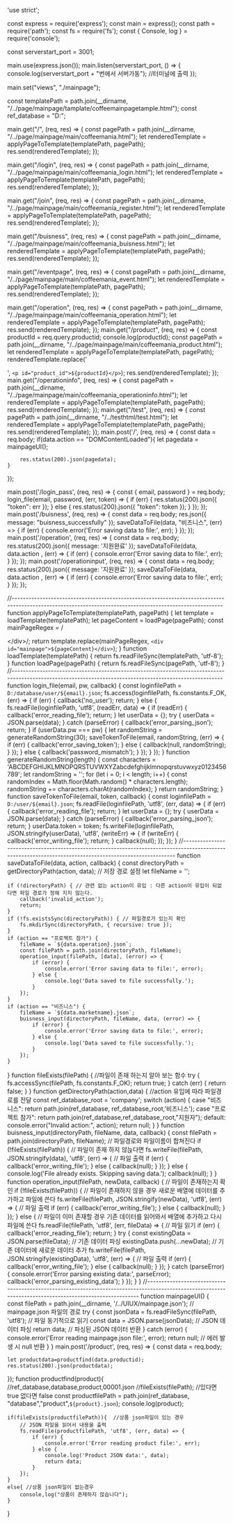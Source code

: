 'use strict';

const express = require('express');
const main = express();
const path = require('path');
const fs = require('fs');
const { Console, log } = require('console');

const serverstart_port = 3001;

main.use(express.json());
main.listen(serverstart_port, () => {
    console.log(serverstart_port + "번에서 서버가동"); //터미널에 출력
});

main.set("views", "./mainpage");

const templatePath = path.join(__dirname, "/../page/mainpage/tamplate/coffeemainpagetample.html");
const ref_database = "D:";

main.get("/", (req, res) => {
    const pagePath = path.join(__dirname, "/../page/mainpage/main/coffeemania.html");
    let renderedTemplate = applyPageToTemplate(templatePath, pagePath);
    res.send(renderedTemplate);
});

main.get("/login", (req, res) => {
    const pagePath = path.join(__dirname, "/../page/mainpage/main/coffeemania_login.html");
    let renderedTemplate = applyPageToTemplate(templatePath, pagePath);
    res.send(renderedTemplate);
});

main.get("/join", (req, res) => {
    const pagePath = path.join(__dirname, "/../page/mainpage/main/coffeemania_register.html");
    let renderedTemplate = applyPageToTemplate(templatePath, pagePath);
    res.send(renderedTemplate);
});

main.get("/buisness", (req, res) => {
    const pagePath = path.join(__dirname, "/../page/mainpage/main/coffeemania_buisness.html");
    let renderedTemplate = applyPageToTemplate(templatePath, pagePath);
    res.send(renderedTemplate);
});

main.get("/eventpage", (req, res) => {
    const pagePath = path.join(__dirname, "/../page/mainpage/main/coffeemania_event.html");
    let renderedTemplate = applyPageToTemplate(templatePath, pagePath);
    res.send(renderedTemplate);
});

main.get("/operation", (req, res) => {
    const pagePath = path.join(__dirname, "/../page/mainpage/main/coffeemania_operation.html");
    let renderedTemplate = applyPageToTemplate(templatePath, pagePath);
    res.send(renderedTemplate);
});
main.get("/product", (req, res) => {
    const productId = req.query.productid;
    console.log(productId);
    const pagePath = path.join(__dirname, "/../page/mainpage/main/coffeemania_product.html");
    let renderedTemplate = applyPageToTemplate(templatePath, pagePath);
    renderedTemplate.replace('<p id="product_id"></p>', `<p id="product_id">${productId}</p>`);
    res.send(renderedTemplate);
});
main.get("/operationinfo", (req, res) => {
    const pagePath = path.join(__dirname, "/../page/mainpage/main/coffeemania_operationinfo.html");
    let renderedTemplate = applyPageToTemplate(templatePath, pagePath);
    res.send(renderedTemplate);
});
main.get("/test", (req, res) => {
    const pagePath = path.join(__dirname, "/../testhtml/test.html");
    let renderedTemplate = applyPageToTemplate(templatePath, pagePath);
    res.send(renderedTemplate);
});
main.post('/', (req, res) => {
    const data = req.body;
    if(data.action == "DOMContentLoaded"){
        let pagedata = mainpageUI();
        
        res.status(200).json(pagedata);
    }
});


main.post('/login_pass', (req, res) => {
    const { email, password } = req.body;
    login_file(email, password, (err, token) => {
        if (err) {
            res.status(200).json({ "token": err });
        } else {
            res.status(200).json({ "token": token });
        }
    });
});
main.post('/buisness', (req, res) => {
    const data = req.body;
    res.json({ message: "buisness_successfully" });
    saveDataToFile(data, "비즈니스", (err) => {
        if (err) {
            console.error('Error saving data to file:', err);
        }
    });
});
main.post('/operation', (req, res) => {
    const data = req.body;
    res.status(200).json({ message: '지원완료' });
    saveDataToFile(data, data.action , (err) => {
        if (err) {
            console.error('Error saving data to file:', err);
        }
    });
});
main.post('/operationinput', (req, res) => {
    const data = req.body;
    res.status(200).json({ message: '지원완료' });
    saveDataToFile(data, data.action , (err) => {
        if (err) {
            console.error('Error saving data to file:', err);
        }
    });
});




//---------------------------------------------------------------------------------------------------------------------------------------------------------
function applyPageToTemplate(templatePath, pagePath) {
    let template = loadTemplate(templatePath);
    let pageContent = loadPage(pagePath);
    const mainPageRegex = /<div id="mainpage"><\/div>/;
    return template.replace(mainPageRegex, `<div id="mainpage">${pageContent}</div>`);
}
function loadTemplate(templatePath) {
    return fs.readFileSync(templatePath, 'utf-8');
}
function loadPage(pagePath) {
    return fs.readFileSync(pagePath, 'utf-8');
}
//---------------------------------------------------------------------------------------------------------------------------------------------------------
function login_file(email, pw, callback) {
    const loginfilePath = `D:/database/user/${email}.json`;
    fs.access(loginfilePath, fs.constants.F_OK, (err) => {
        if (err) {
            callback('no_user');
            return;
        } else {
            fs.readFile(loginfilePath, 'utf8', (readErr, data) => {
                if (readErr) {
                    callback('error_reading_file');
                    return;
                }
                let userData = {};
                try {
                    userData = JSON.parse(data);
                } catch (parseError) {
                    callback('error_parsing_json');
                    return;
                }
                if (userData.pw === pw) {
                    let randomString = generateRandomString(30);
                    saveTokenToFile(email, randomString, (err) => {
                        if (err) {
                            callback('error_saving_token');
                        } else {
                            callback(null, randomString);
                        }
                    });
                } else {
                    callback('password_mismatch');
                }
            });
        }
    });
}
function generateRandomString(length) {
    const characters = 'ABCDEFGHIJKLMNOPQRSTUVWXYZabcdefghijklmnopqrstuvwxyz0123456789';
    let randomString = '';
    for (let i = 0; i < length; i++) {
        const randomIndex = Math.floor(Math.random() * characters.length);
        randomString += characters.charAt(randomIndex);
    }
    return randomString;
}
function saveTokenToFile(email, token, callback) {
    const loginfilePath = `D:/user/${email}.json`;
    fs.readFile(loginfilePath, 'utf8', (err, data) => {
        if (err) {
            callback('error_reading_file');
            return;
        }
        let userData = {};
        try {
            userData = JSON.parse(data);
        } catch (parseError) {
            callback('error_parsing_json');
            return;
        }
        userData.token = token;
        fs.writeFile(loginfilePath, JSON.stringify(userData), 'utf8', (writeErr) => {
            if (writeErr) {
                callback('error_writing_file');
                return;
            }
            callback(null);
        });
    });
}
//---------------------------------------------------------------------------------------------------------------------------------------------------------
function saveDataToFile(data, action, callback) {
    const directoryPath = getDirectoryPath(action, data); // 저장 경로 설정
    let fileName = '';

    if (!directoryPath) { // 관련 없는 action이 유입 : 다른 action이 유입이 되없다면 파일 경로가 정해 지지 않는다.
        callback('invalid_action');
        return;
    }
    if (!fs.existsSync(directoryPath)) { // 파일경로가 있는지 확인
        fs.mkdirSync(directoryPath, { recursive: true });
    }
    if (action == "프로젝트 참가") {
        fileName = `${data.operation}.json`;
        const filePath = path.join(directoryPath, fileName);
        operation_input(filePath, [data], (error) => {
            if (error) {
                console.error('Error saving data to file:', error);
            } else {
                console.log('Data saved to file successfully.');
            }
        });
    }
    if (action == "비즈니스") {
        fileName = `${data.marketname}.json`;
        buisness_input(directoryPath, fileName, data, (error) => {
            if (error) {
                console.error('Error saving data to file:', error);
            } else {
                console.log('Data saved to file successfully.');
            }
        });
    }
}
function fileExists(filePath) {  //파일이 존재 하는지 알아 보는 함수
    try {
        fs.accessSync(filePath, fs.constants.F_OK);
        return true;
    } catch (err) {
        return false;
    }
}
function getDirectoryPath(action,data) { //action 유입에 따라 파일경로를 전달
    const ref_database_root = 'company';
    switch (action) {
        case "비즈니스":
            return path.join(ref_database, ref_database_root,'비즈니스');
        case "프로젝트 참가":
            return path.join(ref_database,ref_database_root,"지원자");
        default:
            console.error("Invalid action:", action);
            return null;
    }
}
function buisness_input(directoryPath, fileName, data, callback) {
    const filePath = path.join(directoryPath, fileName); // 파일경로와 파일이름이 합쳐진다
    if (!fileExists(filePath)) { // 파일이 존재 하지 않늕다면
        fs.writeFile(filePath, JSON.stringify(data), 'utf8', (err) => { // 파일 출력
            if (err) {
                callback('error_writing_file');
            } else {
                callback(null);
            }
        });
    } else {
        console.log('File already exists. Skipping saving data.');
        callback(null);
    }
}
function operation_input(filePath, newData, callback) {
    // 파일이 존재하는지 확인
    if (!fileExists(filePath)) {
        // 파일이 존재하지 않을 경우 새로운 배열에 데이터를 추가하고 파일에 쓴다
        fs.writeFile(filePath, JSON.stringify(newData), 'utf8', (err) => { // 파일 출력
            if (err) {
                callback('error_writing_file');
            } else {
                callback(null);
            }
        });
    } else {
        // 파일이 이미 존재할 경우 기존 데이터를 읽어와서 배열에 추가하고 다시 파일에 쓴다
        fs.readFile(filePath, 'utf8', (err, fileData) => { // 파일 읽기
            if (err) {
                callback('error_reading_file');
                return;
            }
            try {
                const existingData = JSON.parse(fileData); // 기존 데이터 파싱
                existingData.push(...newData); // 기존 데이터에 새로운 데이터 추가
                fs.writeFile(filePath, JSON.stringify(existingData), 'utf8', (err) => { // 파일 출력
                    if (err) {
                        callback('error_writing_file');
                    } else {
                        callback(null);
                    }
                });
            } catch (parseError) {
                console.error('Error parsing existing data:', parseError);
                callback('error_parsing_existing_data');
            }
        });
    }
}
//---------------------------------------------------------------------------------------------------------------------------------------------------------
function mainpageUI() {
    const filePath = path.join(__dirname, '/../UIUX/mainpage.json'); // mainpage.json 파일의 경로
    try {
        const jsonData = fs.readFileSync(filePath, 'utf8'); // 파일 동기적으로 읽기
        const data = JSON.parse(jsonData); // JSON 데이터 파싱
        return data; // 파싱된 JSON 데이터 반환
    } catch (error) {
        console.error('Error reading mainpage.json file:', error);
        return null; // 에러 발생 시 null 반환
    }
}
main.post('/product', (req, res) => {
    const data = req.body;
    
    let productdata=productfind(data.productid);
    res.status(200).json(productdata);
});
function productfind(product){
    //ref_database,database,product,00001.json
    //fileExists(filePath); //있다면 true 없다면 false
    const productfilePath = path.join(ref_database, "database","product",`${product}.json`);
    console.log(product);
    
    if(fileExists(productfilePath)){  //상품 json파일이 있는 경우
        // JSON 파일을 읽어서 내용을 출력
        fs.readFile(productfilePath, 'utf8', (err, data) => {
            if (err) {
                console.error('Error reading product file:', err);
            } else {
                console.log('Product JSON data:', data);
                return data;
            }
        });
    }
    else{ //상품 json파일이 없는경우
        console,log("상품이 존재하지 않습니다");
    }
}
